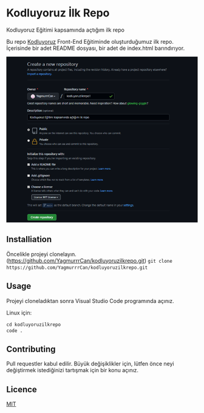 # Kodluyoruz İlk Repo
Kodluyoruz Eğitimi kapsamında açtığım ilk repo

Bu repo [Kodluyoruz](https://www.kodluyoruz.org/) Front-End Eğitiminde oluşturduğumuz ilk repo. İçerisinde bir adet README dosyası, bir adet de index.html barındırıyor.

![](images/git1.PNG)


## Installiation
Öncelikle projeyi clonelayın. (https://github.com/YagmurrrCan/kodluyoruzilkrepo.git)
`git clone https://github.com/YagmurrrCan/kodluyoruzilkrepo.git`

## Usage
Projeyi cloneladıktan sonra Visual Studio Code programında açınız.

Linux için: 

```
cd kodluyoruzilkrepo
code .
```

## Contributing
Pull requestler kabul edilir. Büyük değişiklikler için, lütfen önce neyi değiştirmek istediğinizi tartışmak için bir konu açınız.

## Licence
[MIT](https://opensource.org/licenses/MIT)